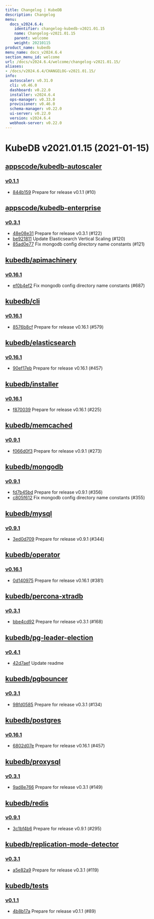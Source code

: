 ```yaml
---
title: Changelog | KubeDB
description: Changelog
menu:
  docs_v2024.6.4:
    identifier: changelog-kubedb-v2021.01.15
    name: Changelog-v2021.01.15
    parent: welcome
    weight: 20210115
product_name: kubedb
menu_name: docs_v2024.6.4
section_menu_id: welcome
url: /docs/v2024.6.4/welcome/changelog-v2021.01.15/
aliases:
- /docs/v2024.6.4/CHANGELOG-v2021.01.15/
info:
  autoscaler: v0.31.0
  cli: v0.46.0
  dashboard: v0.22.0
  installer: v2024.6.4
  ops-manager: v0.33.0
  provisioner: v0.46.0
  schema-manager: v0.22.0
  ui-server: v0.22.0
  version: v2024.6.4
  webhook-server: v0.22.0
---
```


# KubeDB v2021.01.15 (2021-01-15)


## [appscode/kubedb-autoscaler](https://github.com/appscode/kubedb-autoscaler)

### [v0.1.1](https://github.com/appscode/kubedb-autoscaler/releases/tag/v0.1.1)

- [844b159](https://github.com/appscode/kubedb-autoscaler/commit/844b159) Prepare for release v0.1.1 (#10)



## [appscode/kubedb-enterprise](https://github.com/appscode/kubedb-enterprise)

### [v0.3.1](https://github.com/appscode/kubedb-enterprise/releases/tag/v0.3.1)

- [48e08e31](https://github.com/appscode/kubedb-enterprise/commit/48e08e31) Prepare for release v0.3.1 (#122)
- [be921811](https://github.com/appscode/kubedb-enterprise/commit/be921811) Update Elasticsearch Vertical Scaling (#120)
- [85ad0e77](https://github.com/appscode/kubedb-enterprise/commit/85ad0e77) Fix mongodb config directory name constants (#121)



## [kubedb/apimachinery](https://github.com/kubedb/apimachinery)

### [v0.16.1](https://github.com/kubedb/apimachinery/releases/tag/v0.16.1)

- [ef0b4ef2](https://github.com/kubedb/apimachinery/commit/ef0b4ef2) Fix mongodb config directory name constants (#687)



## [kubedb/cli](https://github.com/kubedb/cli)

### [v0.16.1](https://github.com/kubedb/cli/releases/tag/v0.16.1)

- [8576b8cf](https://github.com/kubedb/cli/commit/8576b8cf) Prepare for release v0.16.1 (#579)



## [kubedb/elasticsearch](https://github.com/kubedb/elasticsearch)

### [v0.16.1](https://github.com/kubedb/elasticsearch/releases/tag/v0.16.1)

- [90ef17eb](https://github.com/kubedb/elasticsearch/commit/90ef17eb) Prepare for release v0.16.1 (#457)



## [kubedb/installer](https://github.com/kubedb/installer)

### [v0.16.1](https://github.com/kubedb/installer/releases/tag/v0.16.1)

- [f870039](https://github.com/kubedb/installer/commit/f870039) Prepare for release v0.16.1 (#225)



## [kubedb/memcached](https://github.com/kubedb/memcached)

### [v0.9.1](https://github.com/kubedb/memcached/releases/tag/v0.9.1)

- [f066d0f3](https://github.com/kubedb/memcached/commit/f066d0f3) Prepare for release v0.9.1 (#273)



## [kubedb/mongodb](https://github.com/kubedb/mongodb)

### [v0.9.1](https://github.com/kubedb/mongodb/releases/tag/v0.9.1)

- [fd7b45bd](https://github.com/kubedb/mongodb/commit/fd7b45bd) Prepare for release v0.9.1 (#356)
- [c805f612](https://github.com/kubedb/mongodb/commit/c805f612) Fix mongodb config directory name constants (#355)



## [kubedb/mysql](https://github.com/kubedb/mysql)

### [v0.9.1](https://github.com/kubedb/mysql/releases/tag/v0.9.1)

- [3ed0d709](https://github.com/kubedb/mysql/commit/3ed0d709) Prepare for release v0.9.1 (#344)



## [kubedb/operator](https://github.com/kubedb/operator)

### [v0.16.1](https://github.com/kubedb/operator/releases/tag/v0.16.1)

- [0d140975](https://github.com/kubedb/operator/commit/0d140975) Prepare for release v0.16.1 (#381)



## [kubedb/percona-xtradb](https://github.com/kubedb/percona-xtradb)

### [v0.3.1](https://github.com/kubedb/percona-xtradb/releases/tag/v0.3.1)

- [bbe4cd92](https://github.com/kubedb/percona-xtradb/commit/bbe4cd92) Prepare for release v0.3.1 (#168)



## [kubedb/pg-leader-election](https://github.com/kubedb/pg-leader-election)

### [v0.4.1](https://github.com/kubedb/pg-leader-election/releases/tag/v0.4.1)

- [42d7aef](https://github.com/kubedb/pg-leader-election/commit/42d7aef) Update readme



## [kubedb/pgbouncer](https://github.com/kubedb/pgbouncer)

### [v0.3.1](https://github.com/kubedb/pgbouncer/releases/tag/v0.3.1)

- [98fd0585](https://github.com/kubedb/pgbouncer/commit/98fd0585) Prepare for release v0.3.1 (#134)



## [kubedb/postgres](https://github.com/kubedb/postgres)

### [v0.16.1](https://github.com/kubedb/postgres/releases/tag/v0.16.1)

- [6802d07e](https://github.com/kubedb/postgres/commit/6802d07e) Prepare for release v0.16.1 (#457)



## [kubedb/proxysql](https://github.com/kubedb/proxysql)

### [v0.3.1](https://github.com/kubedb/proxysql/releases/tag/v0.3.1)

- [9ad8e766](https://github.com/kubedb/proxysql/commit/9ad8e766) Prepare for release v0.3.1 (#149)



## [kubedb/redis](https://github.com/kubedb/redis)

### [v0.9.1](https://github.com/kubedb/redis/releases/tag/v0.9.1)

- [3c1bf4b6](https://github.com/kubedb/redis/commit/3c1bf4b6) Prepare for release v0.9.1 (#295)



## [kubedb/replication-mode-detector](https://github.com/kubedb/replication-mode-detector)

### [v0.3.1](https://github.com/kubedb/replication-mode-detector/releases/tag/v0.3.1)

- [a5e82a9](https://github.com/kubedb/replication-mode-detector/commit/a5e82a9) Prepare for release v0.3.1 (#119)



## [kubedb/tests](https://github.com/kubedb/tests)

### [v0.1.1](https://github.com/kubedb/tests/releases/tag/v0.1.1)

- [4b8b17a](https://github.com/kubedb/tests/commit/4b8b17a) Prepare for release v0.1.1 (#89)




